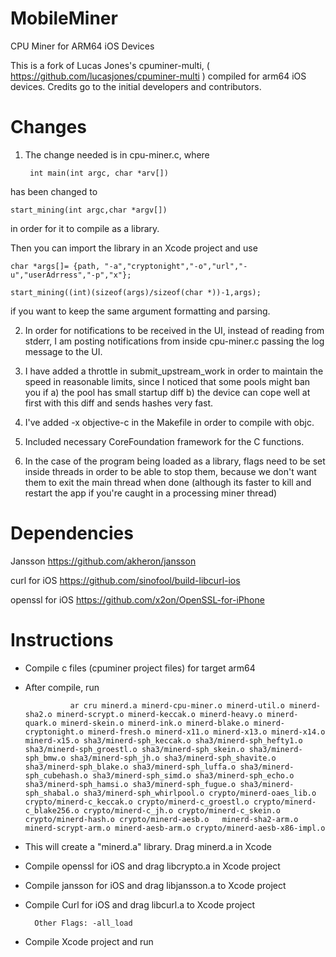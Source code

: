 # MobileMiner
CPU Miner for ARM64 iOS Devices

This is a fork of Lucas Jones's cpuminer-multi, ( https://github.com/lucasjones/cpuminer-multi ) compiled for arm64 iOS devices. Credits go to the initial developers and contributors.

# Changes

1) The change needed is in cpu-miner.c, where 
        
        int main(int argc, char *arv[])    

has been changed to 
        
    start_mining(int argc,char *argv[])
        
in order for it to compile as a library.

Then you can import the library in an Xcode project and use 

    char *args[]= {path, "-a","cryptonight","-o","url","-u","userAdrress","-p","x"};
    
    start_mining((int)(sizeof(args)/sizeof(char *))-1,args);
    
if you want to keep the same argument formatting and parsing.


2) In order for notifications to be received in the UI, instead of reading from stderr, I am posting notifications from inside cpu-miner.c passing the log message to the UI.

3) I have added a throttle in submit_upstream_work in order to maintain the speed in reasonable limits, since I noticed that some pools might ban you if a) the pool has small startup diff b) the device can cope well at first with this diff and sends hashes very fast.

4) I've added -x objective-c in the Makefile in order to compile with objc.

5) Included necessary CoreFoundation framework for the C functions.

6) In the case of the program being loaded as a library, flags need to be set inside threads in order to be able to stop them, because we don't want them to exit the main thread when done (although its faster to kill and restart the app if you're caught in a processing miner thread)

# Dependencies

Jansson
https://github.com/akheron/jansson

curl for iOS
https://github.com/sinofool/build-libcurl-ios

openssl for iOS
https://github.com/x2on/OpenSSL-for-iPhone



# Instructions

- Compile c files (cpuminer project files) for target arm64
- After compile, run 
                
                ar cru minerd.a minerd-cpu-miner.o minerd-util.o minerd-sha2.o minerd-scrypt.o minerd-keccak.o minerd-heavy.o minerd-quark.o minerd-skein.o minerd-ink.o minerd-blake.o minerd-cryptonight.o minerd-fresh.o minerd-x11.o minerd-x13.o minerd-x14.o minerd-x15.o sha3/minerd-sph_keccak.o sha3/minerd-sph_hefty1.o sha3/minerd-sph_groestl.o sha3/minerd-sph_skein.o sha3/minerd-sph_bmw.o sha3/minerd-sph_jh.o sha3/minerd-sph_shavite.o sha3/minerd-sph_blake.o sha3/minerd-sph_luffa.o sha3/minerd-sph_cubehash.o sha3/minerd-sph_simd.o sha3/minerd-sph_echo.o sha3/minerd-sph_hamsi.o sha3/minerd-sph_fugue.o sha3/minerd-sph_shabal.o sha3/minerd-sph_whirlpool.o crypto/minerd-oaes_lib.o crypto/minerd-c_keccak.o crypto/minerd-c_groestl.o crypto/minerd-c_blake256.o crypto/minerd-c_jh.o crypto/minerd-c_skein.o crypto/minerd-hash.o crypto/minerd-aesb.o   minerd-sha2-arm.o minerd-scrypt-arm.o minerd-aesb-arm.o crypto/minerd-aesb-x86-impl.o

- This will create a "minerd.a" library. Drag minerd.a in Xcode

- Compile openssl for iOS and drag libcrypto.a in Xcode project
- Compile jansson for iOS and drag libjansson.a to Xcode project
- Compile Curl for iOS and drag libcurl.a to Xcode project
        
        Other Flags: -all_load 

- Compile Xcode project and run 



